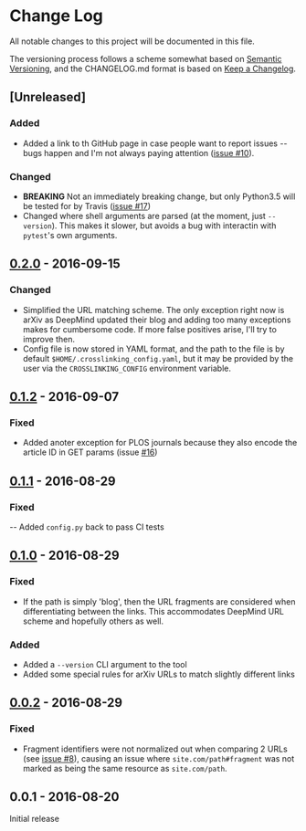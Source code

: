 # Change Log

All notable changes to this project will be documented in this file.

The versioning process follows a scheme somewhat based on [Semantic Versioning](http://semver.org/), and the CHANGELOG.md format is based on [Keep a Changelog](http://keepachangelog.com/).

## [Unreleased]

### Added
- Added a link to th GitHub page in case people want to report issues -- bugs happen and I'm not always paying attention ([issue #10](https://github.com/liviu-/crosslink-ml-hn/issues/10)).

### Changed
- **BREAKING** Not an immediately breaking change, but only Python3.5 will be tested for by Travis ([issue #17](https://github.com/liviu-/crosslink-ml-hn/issues/17))
- Changed where shell arguments are parsed (at the moment, just `--version`). This makes it slower, but avoids a bug with interactin with `pytest`'s own arguments.

## [0.2.0] - 2016-09-15

### Changed
- Simplified the URL matching scheme. The only exception right now is arXiv as DeepMind updated their blog and adding too many exceptions makes for cumbersome code. If more false positives arise, I'll try to improve then.
- Config file is now stored in YAML format, and the path to the file is by default `$HOME/.crosslinking_config.yaml`, but it may be provided by the user via the `CROSSLINKING_CONFIG` environment variable.

## [0.1.2] - 2016-09-07

### Fixed
- Added anoter exception for PLOS journals because they also encode the article ID in GET params (issue [#16](https://github.com/liviu-/crosslink-ml-hn/issues/16))

## [0.1.1] - 2016-08-29

### Fixed
-- Added `config.py` back to pass CI tests

## [0.1.0] - 2016-08-29

### Fixed
- If the path is simply 'blog', then the URL fragments are considered when differentiating between the links. This accommodates DeepMind URL scheme and hopefully others as well.

### Added
- Added a `--version` CLI argument to the tool
- Added some special rules for arXiv URLs to match slightly different links

## [0.0.2] - 2016-08-29

### Fixed
- Fragment identifiers were not normalized out when comparing 2 URLs (see [issue #8](https://github.com/liviu-/crosslink-ml-hn/issues/8)), causing an issue where `site.com/path#fragment` was not marked as being the same resource as `site.com/path`.

## 0.0.1 - 2016-08-20

Initial release


[1.0.0]: https://github.com/liviu-/crosslink-ml-hn/compare/v0.2.0...v1.0.0
[0.2.0]: https://github.com/liviu-/crosslink-ml-hn/compare/v0.1.2...v0.2.0
[0.1.2]: https://github.com/liviu-/crosslink-ml-hn/compare/v0.1.1...v0.1.2
[0.1.1]: https://github.com/liviu-/crosslink-ml-hn/compare/v0.1.0...v0.1.1
[0.1.0]: https://github.com/liviu-/crosslink-ml-hn/compare/v0.0.2...v0.1.0
[0.0.2]: https://github.com/liviu-/crosslink-ml-hn/compare/v0.0.1...v0.0.2
